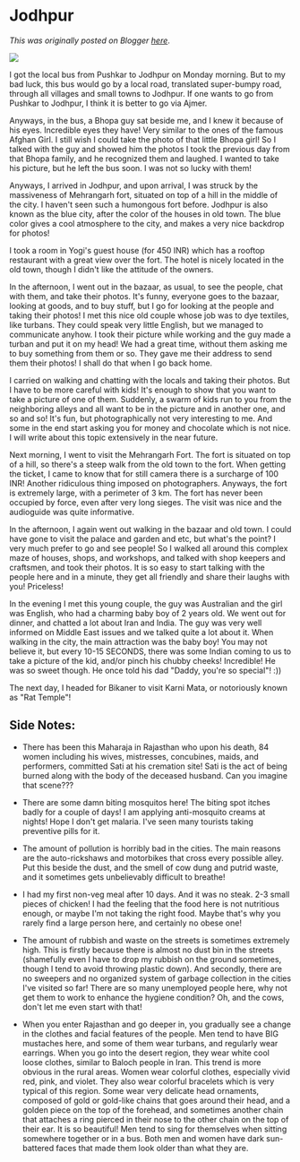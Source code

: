 # Jodhpur

*This was originally posted on Blogger [here](https://photopensieve.blogspot.com/2011/10/jodhpur.html)*.

![](https://blogger.googleusercontent.com/img/b/R29vZ2xl/AVvXsEjCFu1T7PCQ_JKY8_m3a9oPSPFUle-vvGHg68hQ4A-4RVWxYPX4wXX8loQdykhWcIsceuBni7uOd4ITsMMnq-8TgB2auiUC6RgfXs76PgiasAVJJiWgG5D__Yj22mqfYVphJdNlYJt1kbj7/s320/photo-732924.JPG)

I got the local bus from Pushkar to Jodhpur on Monday morning. But to my bad luck, this bus would go by a local road, translated super-bumpy road, through all villages and small towns to Jodhpur. If one wants to go from Pushkar to Jodhpur, I think it is better to go via Ajmer. 

Anyways, in the bus, a Bhopa guy sat beside me, and I knew it because of his eyes. Incredible eyes they have! Very similar to the ones of the famous Afghan Girl. I still wish I could take the photo of that little Bhopa girl! So I talked with the guy and showed him the photos I took the previous day from that Bhopa family, and he recognized them and laughed. I wanted to take his picture, but he left the bus soon. I was not so lucky with them!

Anyways, I arrived in Jodhpur, and upon arrival, I was struck by the massiveness of Mehrangarh fort, situated on top of a hill in the middle of the city. I haven't seen such a humongous fort before. Jodhpur is also known as the blue city, after the color of the houses in old town. The blue color gives a cool atmosphere to the city, and makes a very nice backdrop for photos!

I took a room in Yogi's guest house (for 450 INR) which has a rooftop restaurant with a great view over the fort. The hotel is nicely located in the old town, though I didn't like the attitude of the owners. 

In the afternoon, I went out in the bazaar, as usual, to see the people, chat with them, and take their photos. It's funny, everyone goes to the bazaar, looking at goods, and to buy stuff, but I go for looking at the people and taking their photos! I met this nice old couple whose job was to dye textiles, like turbans. They could speak very little English, but we managed to communicate anyhow. I took their picture while working and the guy made a turban and put it on my head! We had a great time, without them asking me to buy something from them or so. They gave me their address to send them their photos! I shall do that when I go back home. 

I carried on walking and chatting with the locals and taking their photos. But I have to be more careful with kids! It's enough to show that you want to take a picture of one of them. Suddenly, a swarm of kids run to you from the neighboring alleys and all want to be in the picture and in another one, and so and so! It's fun, but photographically not very interesting to me. And some in the end start asking you for money and chocolate which is not nice. I will write about this topic extensively in the near future. 

Next morning, I went to visit the Mehrangarh Fort. The fort is situated on top of a hill, so there's a steep walk from the old town to the fort. When getting the ticket, I came to know that for still camera there is a surcharge of 100 INR! Another ridiculous thing imposed on photographers. Anyways, the fort is extremely large, with a perimeter of 3 km. The fort has never been occupied by force, even after very long sieges. The visit was nice and the audioguide was quite informative. 

In the afternoon, I again went out walking in the bazaar and old town. I could have gone to visit the palace and garden and etc, but what's the point? I very much prefer to go and see people! So I walked all around this complex maze of houses, shops, and workshops, and talked with shop keepers and craftsmen, and took their photos. It is so easy to start talking with the people here and in a minute, they get all friendly and share their laughs with you! Priceless!

In the evening I met this young couple, the guy was Australian and the girl was English, who had a charming baby boy of 2 years old. We went out for dinner, and chatted a lot about Iran and India. The guy was very well informed on Middle East issues and we talked quite a lot about it. When walking in the city, the main attraction was the baby boy! You may not believe it, but every 10-15 SECONDS, there was some Indian coming to us to take a picture of the kid, and/or pinch his chubby cheeks! Incredible! He was so sweet though. He once told his dad "Daddy, you're so special"! :))

The next day, I headed for Bikaner to visit Karni Mata, or notoriously known as "Rat Temple"! 

## Side Notes:

- There has been this Maharaja in Rajasthan who upon his death, 84 women including his wives, mistresses, concubines, maids, and performers, committed Sati at his cremation site! Sati is the act of being burned along with the body of the deceased husband. Can you imagine that scene???

- There are some damn biting mosquitos here! The biting spot itches badly for a couple of days! I am applying anti-mosquito creams at nights! Hope I don't get malaria. I've seen many tourists taking preventive pills for it.

- The amount of pollution is horribly bad in the cities. The main reasons are the auto-rickshaws and motorbikes that cross every possible alley. Put this beside the dust, and the smell of cow dung and putrid waste, and it sometimes gets unbelievably difficult to breathe!

- I had my first non-veg meal after 10 days. And it was no steak. 2-3 small pieces of chicken! I had the feeling that the food here is not nutritious enough, or maybe I'm not taking the right food. Maybe that's why you rarely find a large person here, and certainly no obese one!

- The amount of rubbish and waste on the streets is sometimes extremely high. This is firstly because there is almost no dust bin in the streets (shamefully even I have to drop my rubbish on the ground sometimes, though I tend to avoid throwing plastic down). And secondly, there are no sweepers and no organized system of garbage collection in the cities I've visited so far! There are so many unemployed people here, why not get them to work to enhance the hygiene condition? Oh, and the cows, don't let me even start with that!

- When you enter Rajasthan and go deeper in, you gradually see a change in the clothes and facial features of the people. Men tend to have BIG mustaches here, and some of them wear turbans, and regularly wear earrings. When you go into the desert region, they wear white cool loose clothes, similar to Baloch people in Iran. This trend is more obvious in the rural areas. Women wear colorful clothes, especially vivid red, pink, and violet. They also wear colorful bracelets which is very typical of this region. Some wear very delicate head ornaments, composed of gold or gold-like chains that goes around their head, and a golden piece on the top of the forehead, and sometimes another chain that attaches a ring pierced in their nose to the other chain on the top of their ear. It is so beautiful! Men tend to sing for themselves when sitting somewhere together or in a bus. Both men and women have dark sun-battered faces that made them look older than what they are.

